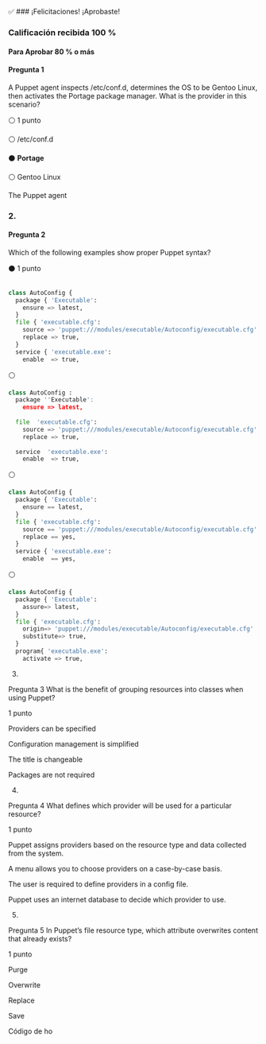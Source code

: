 ✅ ### ¡Felicitaciones! ¡Aprobaste!
### Calificación recibida 100 %
#### Para Aprobar 80 % o más

#### Pregunta 1
A Puppet agent inspects /etc/conf.d, determines the OS to be Gentoo Linux, then activates the Portage package manager. What is the provider in this scenario?  

⚪ 1 punto

⚪ /etc/conf.d  


⚫ **Portage**


⚪ Gentoo Linux  


The Puppet agent  

### 2.
#### Pregunta 2
Which of the following examples show proper Puppet syntax?  

⚫ 1 punto
```python

class AutoConfig {
  package { 'Executable':
    ensure => latest,
  }
  file { 'executable.cfg':
    source => 'puppet:///modules/executable/Autoconfig/executable.cfg'
    replace => true,
  }
  service { 'executable.exe':
    enable  => true,
```
⚪
```python
class AutoConfig :
  package ''Executable':
    ensure => latest,
  
  file  'executable.cfg':
    source => 'puppet:///modules/executable/Autoconfig/executable.cfg'
    replace => true,
  
  service  'executable.exe':
    enable  => true,
```
⚪
```python
class AutoConfig {
  package { 'Executable':
    ensure == latest,
  }
  file { 'executable.cfg':
    source == 'puppet:///modules/executable/Autoconfig/executable.cfg'
    replace == yes,
  }
  service { 'executable.exe':
    enable  == yes,
```
⚪
```python
class AutoConfig {
  package { 'Executable':
    assure=> latest,
  }
  file { 'executable.cfg':
    origin=> 'puppet:///modules/executable/Autoconfig/executable.cfg'
    substitute=> true,
  }
  program{ 'executable.exe':
    activate => true,

```
3.
Pregunta 3
What is the benefit of grouping resources into classes when using Puppet?

1 punto

Providers can be specified


Configuration management is simplified


The title is changeable


Packages are not required

4.
Pregunta 4
What defines which provider will be used for a particular resource?

1 punto

Puppet assigns providers based on the resource type and data collected from the system.


A menu allows you to choose providers on a case-by-case basis.


The user is required to define providers in a config file.


Puppet uses an internet database to decide which provider to use.

5.
Pregunta 5
In Puppet’s file resource type, which attribute overwrites content that already exists?

1 punto

Purge


Overwrite


Replace


Save

Código de ho
